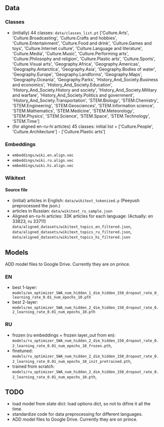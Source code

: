 
## Data
### Classes
- (initially) 44 classes: `data/classes_list.pt` 
    ['Culture.Arts', 'Culture.Broadcasting',
    'Culture.Crafts and hobbies', 'Culture.Entertainment',
    'Culture.Food and drink', 'Culture.Games and toys',
    'Culture.Internet culture', 'Culture.Language and literature',
    'Culture.Media', 'Culture.Music', 'Culture.Performing arts',
    'Culture.Philosophy and religion', 'Culture.Plastic arts',
    'Culture.Sports', 'Culture.Visual arts', 'Geography.Africa',
    'Geography.Americas', 'Geography.Antarctica', 'Geography.Asia',
    'Geography.Bodies of water', 'Geography.Europe',
    'Geography.Landforms', 'Geography.Maps', 'Geography.Oceania',
    'Geography.Parks', 'History_And_Society.Business and economics',
    'History_And_Society.Education',
    'History_And_Society.History and society',
    'History_And_Society.Military and warfare',
    'History_And_Society.Politics and government',
    'History_And_Society.Transportation', 'STEM.Biology',
    'STEM.Chemistry', 'STEM.Engineering', 'STEM.Geosciences',
    'STEM.Information science', 'STEM.Mathematics', 'STEM.Medicine',
    'STEM.Meteorology', 'STEM.Physics', 'STEM.Science', 'STEM.Space',
    'STEM.Technology', 'STEM.Time'] 
- (for aligned en-ru-hi articles) 45 classes: 
    initial list + ['Culture.People', 'Culture.Architecture'] - ['Culture.Plastic arts']

### Embeddings
- `embeddings/wiki.en.align.vec`
- `embeddings/wiki.ru.align.vec`
- `embeddings/wiki.hi.align.vec`

### Wikitext
#### Source file
- (initial) articles in English: `data/wikitext_tokenized.p` (Peeyush preprocessed the json.)
- articles in Russian: `data/wikitext_ru_sample.json`
- Aligned en-ru-hi articles: 33K articles for each language: (Actually: en 33823, ru 33711)
    `data/aligned_datasets/wikitext_topics_en_filtered.json`, `data/aligned_datasets/wikitext_topics_ru_filtered.json`, `data/aligned_datasets/wikitext_topics_hi_filtered.json`

## Models
ADD model files to Google Drive. Currently they are on prince.

### EN
- best 1-layer: `models/en_optimizer_SWA_num_hidden_1_dim_hidden_150_dropout_rate_0_learning_rate_0.01_num_epochs_10.pth`
- best 2-layer: `models/en_optimizer_SWA_num_hidden_2_dim_hidden_150_dropout_rate_0.2_learning_rate_0.01_num_epochs_10.pth`

### RU
- frozen (ru embeddings + frozen layer_out from en): `models/ru_optimizer_SWA_num_hidden_2_dim_hidden_150_dropout_rate_0.2_learning_rate_0.01_num_epochs_10_frozen.pth`,
- finetuned: `models/ru_optimizer_SWA_num_hidden_2_dim_hidden_150_dropout_rate_0.2_learning_rate_0.01_num_epochs_10_init_pretrained.pth`,   
- trained from scratch: `models/ru_optimizer_SWA_num_hidden_2_dim_hidden_150_dropout_rate_0.2_learning_rate_0.01_num_epochs_10.pth`,


## TODO
- load model from state dict: load options dict, so not to difine it all the time.
- standardize code for data preprocessing for different languages.
- ADD model files to Google Drive. Currently they are on prince.